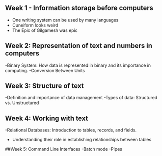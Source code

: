 ## Week 1 - Information storage before computers
- One writing system can be used by many languages
- Cuneiform looks weird
- The Epic of Gilgamesh was epic
## Week 2: Representation of text and numbers in computers
-Binary System: How data is represented in binary  and its importance in computing.
-Conversion Between Units

## Week 3: Structure of text
-Definition and importance of data management 
-Types of data: Structured vs. Unstructured

## Week 4: Working with text
-Relational Databases: Introduction to tables, records, and fields.
- Understanding their role in establishing relationships between tables.

##Week 5: Command Line Interfaces
-Batch mode
-Pipes


